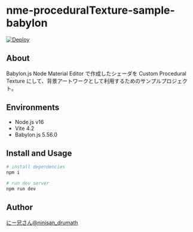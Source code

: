 # nme-proceduralTexture-sample-babylon

[![Deploy](https://github.com/drumath2237/nme-proceduralTexture-sample-babylon/actions/workflows/deploy.yml/badge.svg)](https://github.com/drumath2237/nme-proceduralTexture-sample-babylon/actions/workflows/deploy.yml)

## About

Babylon.js Node Material Editor で作成したシェーダを Custom Procedural Texture にして、背景アートワークとして利用するためのサンプルプロジェクト。

## Environments

- Node.js v16
- Vite 4.2
- Babylon.js 5.56.0

## Install and Usage

```bash
# install dependencies
npm i

# run dev server
npm run dev
```

## Author

[にー兄さん@ninisan_drumath](https://twitter.com/ninisan_drumath)
